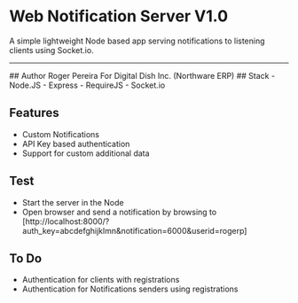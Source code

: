 ﻿# Web Notification Server V1.0
A simple lightweight Node based app serving notifications to listening clients using Socket.io. 
<hr>
## Author
Roger Pereira For Digital Dish Inc. (Northware ERP)
## Stack
- Node.JS
- Express
- RequireJS
- Socket.io

## Features
- Custom Notifications
- API Key based authentication
- Support for custom additional data

## Test
- Start the server in the Node
- Open browser and send a notification by browsing to [http://localhost:8000/?auth_key=abcdefghijklmn&notification=6000&userid=rogerp]

## To Do
- Authentication for clients with registrations
- Authentication for Notifications senders using registrations
